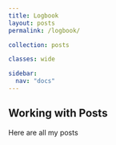 ```yaml
---
title: Logbook
layout: posts
permalink: /logbook/

collection: posts

classes: wide

sidebar:
  nav: "docs"
---
```


## Working with Posts

Here are all my posts
